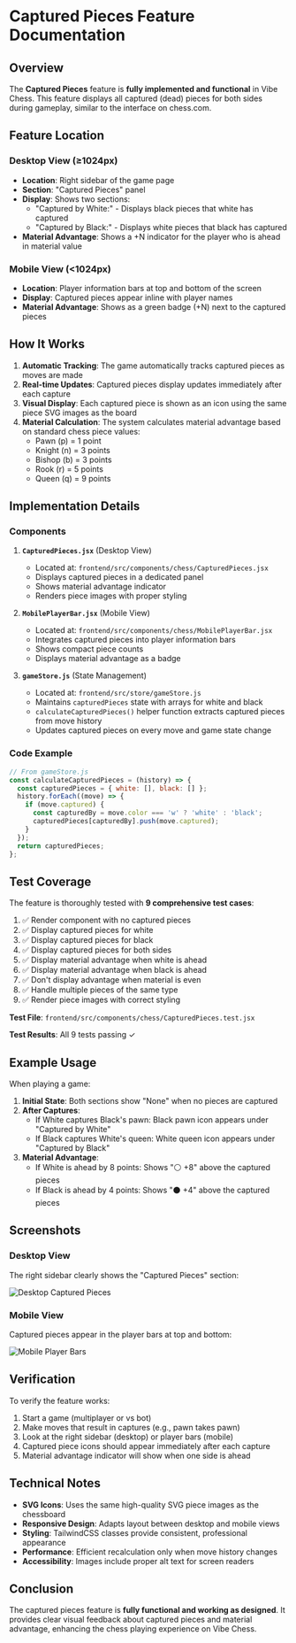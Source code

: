 # Captured Pieces Feature Documentation

## Overview

The **Captured Pieces** feature is **fully implemented and functional** in Vibe Chess. This feature displays all captured (dead) pieces for both sides during gameplay, similar to the interface on chess.com.

## Feature Location

### Desktop View (≥1024px)
- **Location**: Right sidebar of the game page
- **Section**: "Captured Pieces" panel
- **Display**: Shows two sections:
  - "Captured by White:" - Displays black pieces that white has captured
  - "Captured by Black:" - Displays white pieces that black has captured
- **Material Advantage**: Shows a +N indicator for the player who is ahead in material value

### Mobile View (<1024px)
- **Location**: Player information bars at top and bottom of the screen
- **Display**: Captured pieces appear inline with player names
- **Material Advantage**: Shows as a green badge (+N) next to the captured pieces

## How It Works

1. **Automatic Tracking**: The game automatically tracks captured pieces as moves are made
2. **Real-time Updates**: Captured pieces display updates immediately after each capture
3. **Visual Display**: Each captured piece is shown as an icon using the same piece SVG images as the board
4. **Material Calculation**: The system calculates material advantage based on standard chess piece values:
   - Pawn (p) = 1 point
   - Knight (n) = 3 points
   - Bishop (b) = 3 points
   - Rook (r) = 5 points
   - Queen (q) = 9 points

## Implementation Details

### Components

1. **`CapturedPieces.jsx`** (Desktop View)
   - Located at: `frontend/src/components/chess/CapturedPieces.jsx`
   - Displays captured pieces in a dedicated panel
   - Shows material advantage indicator
   - Renders piece images with proper styling

2. **`MobilePlayerBar.jsx`** (Mobile View)
   - Located at: `frontend/src/components/chess/MobilePlayerBar.jsx`
   - Integrates captured pieces into player information bars
   - Shows compact piece counts
   - Displays material advantage as a badge

3. **`gameStore.js`** (State Management)
   - Located at: `frontend/src/store/gameStore.js`
   - Maintains `capturedPieces` state with arrays for white and black
   - `calculateCapturedPieces()` helper function extracts captured pieces from move history
   - Updates captured pieces on every move and game state change

### Code Example

```javascript
// From gameStore.js
const calculateCapturedPieces = (history) => {
  const capturedPieces = { white: [], black: [] };
  history.forEach((move) => {
    if (move.captured) {
      const capturedBy = move.color === 'w' ? 'white' : 'black';
      capturedPieces[capturedBy].push(move.captured);
    }
  });
  return capturedPieces;
};
```

## Test Coverage

The feature is thoroughly tested with **9 comprehensive test cases**:

1. ✅ Render component with no captured pieces
2. ✅ Display captured pieces for white
3. ✅ Display captured pieces for black
4. ✅ Display captured pieces for both sides
5. ✅ Display material advantage when white is ahead
6. ✅ Display material advantage when black is ahead
7. ✅ Don't display advantage when material is even
8. ✅ Handle multiple pieces of the same type
9. ✅ Render piece images with correct styling

**Test File**: `frontend/src/components/chess/CapturedPieces.test.jsx`

**Test Results**: All 9 tests passing ✓

## Example Usage

When playing a game:

1. **Initial State**: Both sections show "None" when no pieces are captured
2. **After Captures**: 
   - If White captures Black's pawn: Black pawn icon appears under "Captured by White"
   - If Black captures White's queen: White queen icon appears under "Captured by Black"
3. **Material Advantage**: 
   - If White is ahead by 8 points: Shows "⚪ +8" above the captured pieces
   - If Black is ahead by 4 points: Shows "⚫ +4" above the captured pieces

## Screenshots

### Desktop View
The right sidebar clearly shows the "Captured Pieces" section:

![Desktop Captured Pieces](https://github.com/user-attachments/assets/79b7184a-4225-4441-9212-f44764528bbf)

### Mobile View
Captured pieces appear in the player bars at top and bottom:

![Mobile Player Bars](https://github.com/user-attachments/assets/0874f79c-1cdc-4569-aaa9-d20f67936a72)

## Verification

To verify the feature works:

1. Start a game (multiplayer or vs bot)
2. Make moves that result in captures (e.g., pawn takes pawn)
3. Look at the right sidebar (desktop) or player bars (mobile)
4. Captured piece icons should appear immediately after each capture
5. Material advantage indicator will show when one side is ahead

## Technical Notes

- **SVG Icons**: Uses the same high-quality SVG piece images as the chessboard
- **Responsive Design**: Adapts layout between desktop and mobile views
- **Styling**: TailwindCSS classes provide consistent, professional appearance
- **Performance**: Efficient recalculation only when move history changes
- **Accessibility**: Images include proper alt text for screen readers

## Conclusion

The captured pieces feature is **fully functional and working as designed**. It provides clear visual feedback about captured pieces and material advantage, enhancing the chess playing experience on Vibe Chess.
